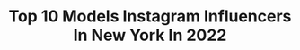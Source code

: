---
title: Top 10 Models Instagram Influencers In New York In 2022
description: >-
  Find top models Instagram influencers in New York in 2022. Most popular hashtags: #model #malemodel #quarantine.
platform: Instagram
hits: 964
text_top: Analyze the most popular Instagram influencers on inBeat.
text_bottom: inBeat aggregates 964 Instagram influencers like this in New York, United States for you to collaborate.
profiles:
  - username: "alecpaganuzzi"
    fullname: >-
      Alec Pags
    bio: >-
      16 |Model| New York Snap:alecpaganuzzi TikTok:alecpags(140k+) Team USA 🇺🇸🏋🏻‍♂️⬇️ @alecpagsweightlifting_
    location: "United States"
    followers: 15731
    engagement: 1018
    commentsToLikes: 0.017399
    id: ck13a932ap8bb0i19s0h3md19
    verified: false
    hashtags: "#model, #16yearsold, #summer, #beach"
  - username: "cassandrahendon"
    fullname: >-
      Cassandra Hendon
    bio: >-
      Wilhelmina Model New York Front Model Management Miami FAU Alum -Marketing email:cassandramhendon@gmail.com 📍currently in NYC Snapchat:cassandrammmm
    location: "United States"
    followers: 64123
    engagement: 262
    commentsToLikes: 0.033617
    id: ck5cl5pnsyaux0i11jx0rvdi8
    verified: false
    hashtags: "#ad, #thesweatlife"
  - username: "riasalvation"
    fullname: >-
      Ria Serebryakova 🌸🍃
    bio: >-
      OFFICIAL MODELS New York 🇺🇸 MONSTER MGMT Milan 🇮🇹 TFM Berlin 🇩🇪 YES MODELS Moscow 🇷🇺
    location: "United States"
    followers: 273682
    engagement: 341
    commentsToLikes: 0.011113
    id: ck5q399taju7m0i117o24mjjo
    verified: false
    hashtags: ""
  - username: "_hollyowens"
    fullname: >-
      Holly Owens
    bio: >-
      • LA Models • New York Models • Next/London/Paris/Toronto • Elite Miami • IMD Management • ✨🌵🌙🔮 Wellness Account 👉🏼 @wellthybelly
    location: "United States"
    followers: 19068
    engagement: 327
    commentsToLikes: 0.024496
    id: ck5q77i2n0a0f0i11kw132gvu
    verified: false
    hashtags: ""
  - username: "diangriesel"
    fullname: >-
      Dian Griesel
    bio: >-
      Wilhelmina Models New York & Miami • Creative @SilverDisobedience • Perception Analyst • Author • Speaker •
    location: "United States"
    followers: 28210
    engagement: 408
    commentsToLikes: 0.130168
    id: ck5c2jkqfxdgt0i114a31he7w
    verified: false
    hashtags: "#producer, #cameraman, #photographer, #hairstylist"
  - username: "tajen_ross"
    fullname: >-
      
    bio: >-
      444 | 〽️ount🆙 [MA]: @evolve.models New York: @majormodelsny Mexico City: @wanted_bang Los Angeles & Miami: @nextmodels
    location: "United States"
    followers: 5274
    engagement: 476
    commentsToLikes: 0.056974
    id: ck14grsek6p8y0i196dsi51qe
    verified: false
    hashtags: "#aw20, #respectworld3, #changeiscoming, #nyfw"
  - username: "trpescod"
    fullname: >-
      T.R. Pescod
    bio: >-
      Designer: @trpdesign Model: NEW YORK MODELS 🇺🇸,KULT🇩🇪MGM🇫🇷, I LOVE MODELS🇮🇹, ELITE 🇨🇦INNOVATIVE ARTISTS Soaking in the beauty of the Universe!!
    location: "United States"
    followers: 19031
    engagement: 324
    commentsToLikes: 0.058385
    id: ckap2b0imy37x0i789ito44tg
    verified: false
    hashtags: "#trlikes, #timelesselegance, #tailoring, #gentleman"
  - username: "aquila_aveion"
    fullname: >-
      Aquila Aveion🇹🇹
    bio: >-
      Model NEW YORK 🌏 TriniGal 🇹🇹🇹🇹 Email: aquila.avevion@gmail.com Facebook & Snapchat : @aquila_aveion
    location: "United States"
    followers: 42892
    engagement: 162
    commentsToLikes: 0.061135
    id: ck6uba3m98dg60j71v6nrcfgd
    verified: false
    hashtags: "#love, #instalike, #afrovibes, #like4like"
  - username: "laraghraoui"
    fullname: >-
      Lara Ghraoui
    bio: >-
      Lebanese Model 🇱🇧 @newyorkmodels | @lamodels | @premiermodels | @iconic_mgmt
    location: "United States"
    followers: 148274
    engagement: 314
    commentsToLikes: 0.013765
    id: ck5hpo9gyrp410i11dkh5uykw
    verified: false
    hashtags: "#challengeaccepted, #womensupportingwomen, #behindthescenes, #vote"
  - username: "carolineandrea5"
    fullname: >-
      Caroline
    bio: >-
      Model @newyorkmodelskids⭐️ USAG gymnast 🤸🏻‍♀️ Level 8 💜@plumpracticewear ambassador ⚽️ Soccer kid - Run by Mom
    location: "United States"
    followers: 31457
    engagement: 205
    commentsToLikes: 0.112111
    id: ck15rwq1ga2s00i19qnti392w
    verified: false
    hashtags: "#funtimes, #plumpracticewear, #unevenbars, #plumlove"
---